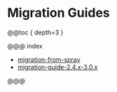 <a id="migration-guides-scala"></a>
# Migration Guides

@@toc { depth=3 }

@@@ index

* [migration-from-spray](migration-from-spray.md)
* [migration-guide-2.4.x-3.0.x](migration-guide-2.4.x-3.0.x.md)

@@@
